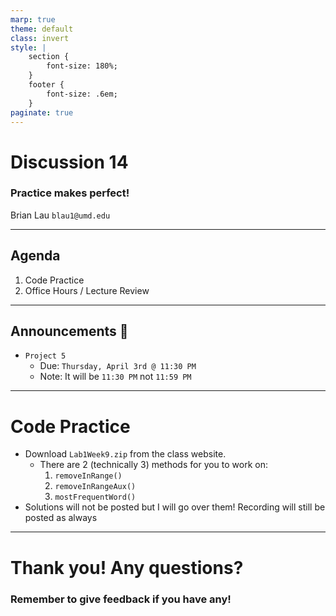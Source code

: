 ```yaml
---
marp: true
theme: default
class: invert
style: |
    section {
        font-size: 180%;
    }
    footer {
        font-size: .6em;
    }
paginate: true
---
```

<!-- 
_paginate: false
_class: invert
-->

# <!--fit--> Discussion 14
<!-- 
_footer: "Credits to Adit Bala for the MARP template <3"
-->
### Practice makes perfect!

Brian Lau
`blau1@umd.edu`

---
## Agenda
<!-- 
_footer: Slides available at [`teaching.beelau.dev`](https://teaching.beelau.dev)
-->
1. Code Practice
2. Office Hours / Lecture Review
---

## Announcements :mega:
<!-- 
_footer: Slides available at [`teaching.beelau.dev`](https://teaching.beelau.dev)
-->
- `Project 5`
    - Due: `Thursday, April 3rd @ 11:30 PM`
    - Note: It will be `11:30 PM` not `11:59 PM`
---
# Code Practice
- Download `Lab1Week9.zip` from the class website.
    - There are 2 (technically 3) methods for you to work on:
        1. `removeInRange()`
        2. `removeInRangeAux()`
        3. `mostFrequentWord()`
- Solutions will not be posted but I will go over them! Recording will still be posted as always
---
# Thank you! Any questions?

### Remember to give feedback if you have any!
